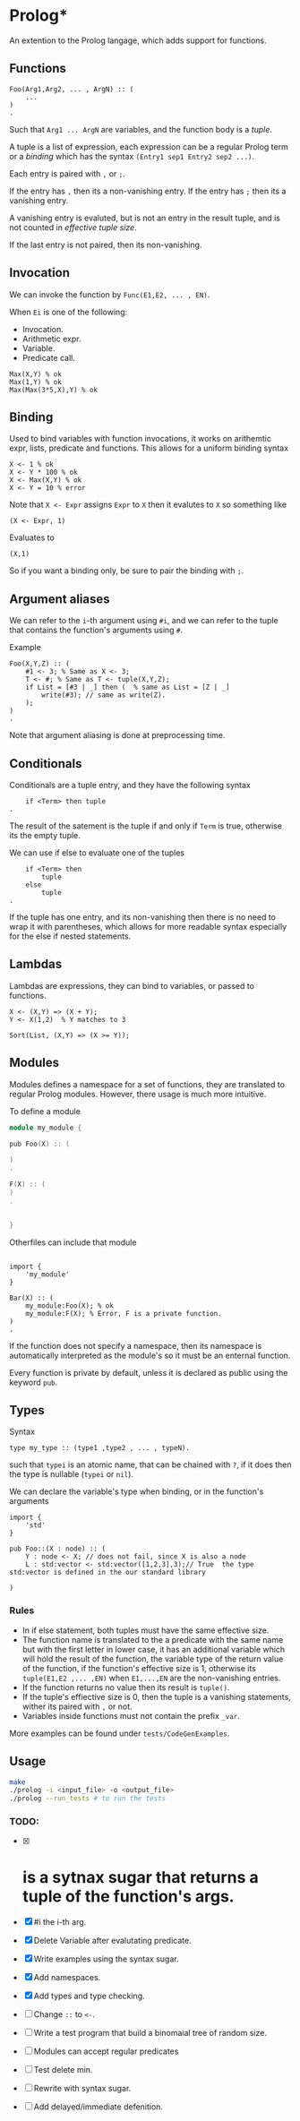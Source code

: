 # Prolog*

An extention to the Prolog langage, which adds support for functions. 


## Functions

```
Foo(Arg1,Arg2, ... , ArgN) :: (
    ...
) 
.
```

Such that `Arg1 ... ArgN` are variables, and the function body is a _tuple_.

A tuple is a list of expression, each expression can be a regular
Prolog term or a _binding_ which has the syntax `(Entry1 sep1 Entry2 sep2 ...)`.

Each entry is paired with `,` or `;`.

If the entry has `,` then its a non-vanishing entry. 
If the entry has `;` then its a vanishing entry. 

A vanishing entry is evaluted, but is not an entry in the result tuple,
and is not counted in _effective tuple size_.

If the last entry is not paired, then its non-vanishing.

## Invocation

We can invoke the function by `Func(E1,E2, ... , EN)`.

When `Ei` is one of the following:
- Invocation.
- Arithmetic expr.
- Variable.
- Predicate call.

```
Max(X,Y) % ok
Max(1,Y) % ok
Max(Max(3*5,X),Y) % ok
```

## Binding
Used to bind variables with function invocations, it works on arithemtic 
expr, lists, predicate and functions. This allows for a uniform binding 
syntax 

```
X <- 1 % ok
X <- Y * 100 % ok
X <- Max(X,Y) % ok
X <- Y = 10 % error
```

Note that `X <- Expr` assigns `Expr` to `X` then it evalutes to `X`  so
something like

```
(X <- Expr, 1)
```

Evaluates to 

```
(X,1)
```

So if you want a binding only, be sure to pair the binding with `;`.

## Argument aliases

We can refer to the `i`-th argument using `#i`, and we can refer
to the tuple that contains the function's arguments using `#`.

Example
```
Foo(X,Y,Z) :: (
    #1 <- 3; % Same as X <- 3;  
    T <- #; % Same as T <- tuple(X,Y,Z); 
    if List = [#3 | _] then (  % same as List = [Z | _]
        write(#3); // same as write(Z).
    );
)
.
```

Note that argument aliasing is done at preprocessing time.

## Conditionals

Conditionals are a tuple entry, and they have the following syntax

```
    if <Term> then tuple 
.
```

The result of the satement is the tuple if and only if `Term` is true, otherwise its the empty tuple.

We can use if else to evaluate one of the tuples

```
    if <Term> then
        tuple 
    else 
        tuple
.
```

If the tuple has one entry, and its non-vanishing then there is no need
to wrap it with parentheses, which allows for more readable syntax
especially for the else if nested statements.

## Lambdas

Lambdas are expressions, they can bind to variables, or passed to
functions.

```
X <- (X,Y) => (X + Y);
Y <- X(1,2)  % Y matches to 3

Sort(List, (X,Y) => (X >= Y));

```

## Modules

Modules defines a namespace for a set of functions, they are translated
to regular Prolog modules. However, there usage is much more intuitive.

To define a module
```cpp
module my_module {

pub Foo(X) :: ( 

)
.

F(X) :: (
)
.


}
```
Otherfiles can include that module

```

import {
    'my_module'
}

Bar(X) :: (
    my_module:Foo(X); % ok
    my_module:F(X); % Error, F is a private function.
)
.
```

If the function does not specify a namespace, then its namespace is automatically interpreted as the module's so it must be an enternal function.

Every function is private by default, unless it is declared as public using the keyword `pub`.



## Types

Syntax

```
type my_type :: (type1 ,type2 , ... , typeN).
```

such that `typei` is an atomic name, that can be chained with `?`, if it
does then the type is nullable (`typei` or `nil`).

We can declare the variable's type when binding, or in the function's arguments

```
import {
    'std'
}

pub Foo::(X : node) :: (
    Y : node <- X; // does not fail, since X is also a node 
    L : std:vector <- std:vector([1,2,3],3);// True  the type std:vector is defined in the our standard library

)
```




### Rules
- In if else statement, both tuples must have the same effective size.
- The function name is translated to the a predicate with the same name
but with the first letter in lower case, it has an additional variable which will hold the result of the function, the variable type of the return value of the function, if the function's effective size is 1,
otherwise its `tuple(E1,E2 ,... ,EN)` when `E1,...,EN` are the non-vanishing entries.
- If the function returns no value then its result is `tuple()`.
- If the tuple's effiective size is 0, then the tuple is a vanishing statements, wither its paired with `,` or not.
- Variables inside functions must not contain the prefix `_var`.

More examples can be found under `tests/CodeGenExamples`.

## Usage 
```bash
make 
./prolog -i <input_file> -o <output_file> 
./prolog --run_tests # to run the tests

```

### TODO:
- [x] # is a sytnax sugar that returns a tuple of the function's args.
- [x] #i the i-th arg.
- [x] Delete Variable after evalutating predicate. 
- [x] Write examples using the syntax sugar.
- [x] Add namespaces.
- [x] Add types and type checking.
- [ ] Change `::` to `<-`.
- [ ] Write a test program that build a binomaial tree of random size. 
- [ ] Modules can accept regular predicates
- [ ] Test delete min.
- [ ] Rewrite with syntax sugar.
- [ ] Add delayed/immediate defenition.






